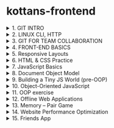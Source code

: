# kottans-frontend
<details>
    <summary>
        1. GIT INTRO
    </summary>
    I finished the course <a href = "https://www.udacity.com/course/version-control-with-git--ud123">Version Control with Git</a> and
    completed levels at <a href = "learngitbranching.js.org">learngitbranching.js.org</a>.
    This information helped me find out what is version control, how to initialize git, creaе a repositories, clone an
    existing repository, create new branches and change them.
    I also learned how to add commits to the repository.
    </summary>
    <details>
        <summary>
            Version Control with Git
        </summary>
        <img alt="Course Version Control with Git"
            src="https://github.com/innasmiiun/kottans-frontend/blob/master/task_git_intro/1.1.png">
    </details>
    <details>
        <summary>
            learngitbranching.js.org
        </summary>
        <img alt="Level 1 on learngitbranching.js.org"
            src="https://github.com/innasmiiun/kottans-frontend/blob/master/task_git_intro/1.2.jpg">
        <img alt="Level 2 on learngitbranching.js.org"
            src="https://github.com/innasmiiun/kottans-frontend/blob/master/task_git_intro/1.3.jpg">
    </details>
</details>
<details>
    <summary>
        2. LINUX CLI, HTTP
    </summary>
    I finished <a href = "https://linuxsurvival.com/linux-tutorial-introduction/">Linux Survival</a> and and learned many new and
    useful commands for working with Linux, which will help me in my future work. I also read and processed information
    about the HTTP protocol:<a href = "https://code.tutsplus.com/tutorials/http-the-protocol-every-web-developer-must-know-part-1--net-31177">HTTP: The Protocol Every Web Developer Must Know - Part
    1</a>,<a href = "https://code.tutsplus.com/tutorials/http-the-protocol-every-web-developer-must-know-part-2--net-31155">HTTP:
    The Protocol Every Web Developer Must Know - Part
    2</a>. The information about the HTTP protocol was new and difficult for me, but interesting and useful.
    <details>
        <summary>
            Quiz1
        </summary>
        <img alt="Quiz1" src="https://github.com/innasmiiun/kottans-frontend/blob/master/task_linux_cli/2.1.png">
    </details>
    <details>
        <summary>
            Quiz2
        </summary>
        <img alt="Quiz2" src="https://github.com/innasmiiun/kottans-frontend/blob/master/task_linux_cli/2.2.png">
    </details>
    <details>
        <summary>
            Quiz3
        </summary>
        <img alt="Quiz3" src="https://github.com/innasmiiun/kottans-frontend/blob/master/task_linux_cli/2.3.png">
    </details>
    <details>
        <summary>
            Quiz4
        </summary>
        <img alt="Quiz4" src="https://github.com/innasmiiun/kottans-frontend/blob/master/task_linux_cli/2.4.png">
    </details>
</details>
<details>
    <summary>
        3. GIT FOR TEAM COLLABORATION
    </summary>
        I finished the course <a href = "https://classroom.udacity.com/courses/ud456">GitHub & Collaboration</a> and
    completed levels at <a href = "learngitbranching.js.org">learngitbranching.js.org</a>.
    I studied in more detail the commands git push and git pull. The task 2 on the <a href = "learngitbranching.js.org">learngitbranching.js.org</a> was difficult for me at first, but studying the information and working on the mistakes helped me make it. 
     <details>
        <summary>
            GitHub & Collaboration
        </summary>
        <img alt="Course GitHub & Collaboration"
            src="https://github.com/innasmiiun/kottans-frontend/blob/master/task_git_collaboration/3.1.png">
    </details>
    <details>
        <summary>
            learngitbranching.js.org
        </summary>
        <img alt="Level 1 on learngitbranching.js.org"
            src="https://github.com/innasmiiun/kottans-frontend/blob/master/task_git_collaboration/3.2.png">
        <img alt="Level 2 on learngitbranching.js.org"
            src="https://github.com/innasmiiun/kottans-frontend/blob/master/task_git_collaboration/3.3.png">
    </details>
</details>
<details>
    <summary>
        4. FRONT-END BASICS
    </summary>
     <details>
        <summary>
            Intro to HTML & CSS
        </summary>
        <img alt="Course Intro to HTML & CSS"
            src="https://github.com/innasmiiun/kottans-frontend/blob/master/task_html_css_intro/4.1.png">
    </details>
    <details>
        <summary>
            Learn HTML
        </summary>
        <img alt="Course Learn HTML"
            src="https://github.com/innasmiiun/kottans-frontend/blob/master/task_html_css_intro/4.2.png">
    </details>
    <details>
        <summary>
            Learn CSS
        </summary>
        <img alt="Course Learn CSS"
            src="https://github.com/innasmiiun/kottans-frontend/blob/master/task_html_css_intro/4.3.png">
    </details>
    
</details>
<details>
    <summary>
        5. Responsive Layouts
    </summary>
</details>
<details>
    <summary>
        6. HTML & CSS Practice
    </summary>
</details>
<details>
    <summary>
        7. JavaScript Basics
    </summary>
</details>
<details>
    <summary>
        8. Document Object Model
    </summary>
</details>
<details>
    <summary>
        9. Building a Tiny JS World (pre-OOP)
    </summary>
</details>
<details>
    <summary>
        10. Object-Oriented JavaScript
    </summary>
</details>
<details>
    <summary>
        11. OOP exercise
    </summary>
</details>
<details>
    <summary>
        12. Offline Web Applications
    </summary>
</details><details>
    <summary>
        13. Memory – Pair Game
    </summary>
</details>
<details>
    <summary>
        14. Website Performance Optimization
    </summary>
</details>
<details>
    <summary>
        15. Friends App
    </summary>
</details>


